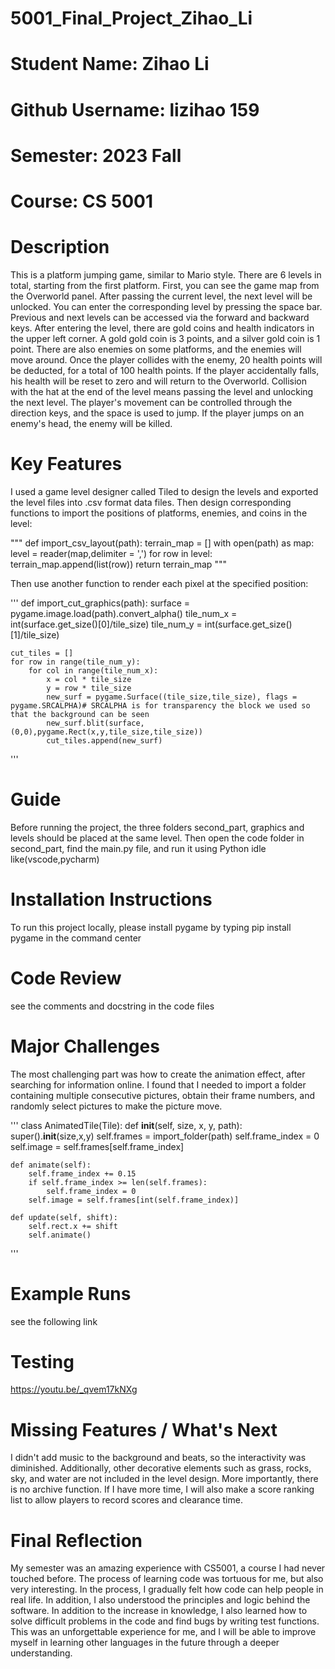# 5001_Final_Project_Zihao_Li

# Student Name: Zihao Li
# Github Username: lizihao 159
# Semester: 2023 Fall
# Course: CS 5001

# Description

This is a platform jumping game, similar to Mario style. There are 6 levels in total, starting from the first platform. First, you can see the game map from the Overworld panel. After passing the current level, the next level will be unlocked. You can enter the corresponding level by pressing the space bar. Previous and next levels can be accessed via the forward and backward keys. After entering the level, there are gold coins and health indicators in the upper left corner. A gold gold coin is 3 points, and a silver gold coin is 1 point. There are also enemies on some platforms, and the enemies will move around. Once the player collides with the enemy, 20 health points will be deducted, for a total of 100 health points. If the player accidentally falls, his health will be reset to zero and will return to the Overworld. Collision with the hat at the end of the level means passing the level and unlocking the next level. The player's movement can be controlled through the direction keys, and the space is used to jump. If the player jumps on an enemy's head, the enemy will be killed.

# Key Features

I used a game level designer called Tiled to design the levels and exported the level files into .csv format data files. Then design corresponding functions to import the positions of platforms, enemies, and coins in the level:

"""
def import_csv_layout(path):
    terrain_map = []
    with open(path) as map:
        level = reader(map,delimiter = ',')
        for row in level:
            terrain_map.append(list(row))
    return terrain_map
"""

Then use another function to render each pixel at the specified position:

'''
def import_cut_graphics(path):
    surface = pygame.image.load(path).convert_alpha()
    tile_num_x = int(surface.get_size()[0]/tile_size)
    tile_num_y = int(surface.get_size()[1]/tile_size)
    
    cut_tiles = []
    for row in range(tile_num_y):
        for col in range(tile_num_x):
            x = col * tile_size
            y = row * tile_size
            new_surf = pygame.Surface((tile_size,tile_size), flags = pygame.SRCALPHA)# SRCALPHA is for transparency the block we used so that the background can be seen
            new_surf.blit(surface,(0,0),pygame.Rect(x,y,tile_size,tile_size))
            cut_tiles.append(new_surf)
'''

# Guide

Before running the project, the three folders second_part, graphics and levels should be placed at the same level. Then open the code folder in second_part, find the main.py file, and run it using Python idle like(vscode,pycharm)

# Installation Instructions

To run this project locally, please install pygame by typing pip install pygame in the command center

# Code Review

see the comments and docstring in the code files

# Major Challenges

The most challenging part was how to create the animation effect, after searching for information online. I found that I needed to import a folder containing multiple consecutive pictures, obtain their frame numbers, and randomly select pictures to make the picture move.

'''
class AnimatedTile(Tile):
    def __init__(self, size, x, y, path):
        super().__init__(size,x,y)
        self.frames = import_folder(path)
        self.frame_index = 0
        self.image = self.frames[self.frame_index]
        
        
    def animate(self):
        self.frame_index += 0.15
        if self.frame_index >= len(self.frames):
            self.frame_index = 0
        self.image = self.frames[int(self.frame_index)]
        
    def update(self, shift):
        self.rect.x += shift
        self.animate()
'''

# Example Runs

see the following link

# Testing
https://youtu.be/_qvem17kNXg

# Missing Features / What's Next

I didn't add music to the background and beats, so the interactivity was diminished. Additionally, other decorative elements such as grass, rocks, sky, and water are not included in the level design. More importantly, there is no archive function. If I have more time, I will also make a score ranking list to allow players to record scores and clearance time.

# Final Reflection

My semester was an amazing experience with CS5001, a course I had never touched before. The process of learning code was tortuous for me, but also very interesting. In the process, I gradually felt how code can help people in real life. In addition, I also understood the principles and logic behind the software. In addition to the increase in knowledge, I also learned how to solve difficult problems in the code and find bugs by writing test functions. This was an unforgettable experience for me, and I will be able to improve myself in learning other languages in the future through a deeper understanding.




